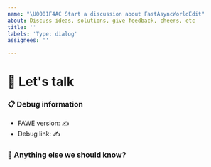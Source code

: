 ```yaml
---
name: "\U0001F4AC Start a discussion about FastAsyncWorldEdit"
about: Discuss ideas, solutions, give feedback, cheers, etc
title: ''
labels: 'Type: dialog'
assignees: ''

---
```


# 💬 Let's talk
<!--✍ Feel free to ask questions or start related discussion below -->



### 📋 Debug information
<!-- ⚠ This information may help us to give you better answers but they are not required ⚠ -->
<!-- Debug info of FastAsyncWorldEdit -->
* FAWE version: ✍
* Debug link: ✍

### 💬 Anything else we should know?
<!-- ✍ This is the perfect place to add any additional details -->

